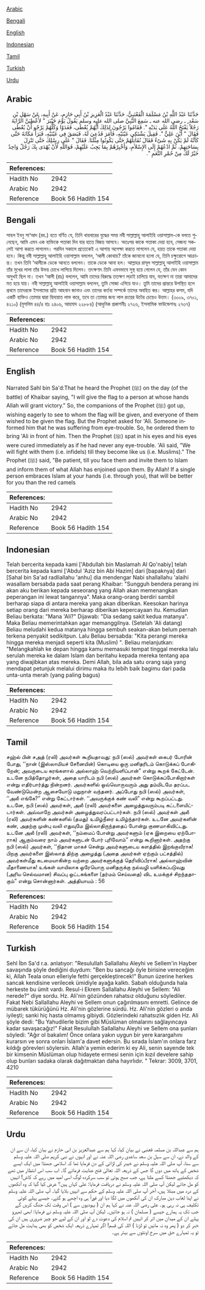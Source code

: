 [Arabic](#arabic)

[Bengali](#bengali)

[English](#english)

[Indonesian](#indonesian)

[Tamil](#tamil)

[Turkish](#turkish)

[Urdu](#urdu)

## Arabic


<div dir="rtl" lang="ar" style={{fontSize:'larger',backgroundColor:'#f8f9fa',padding:20}}>
حَدَّثَنَا عَبْدُ اللَّهِ بْنُ مَسْلَمَةَ الْقَعْنَبِيُّ، حَدَّثَنَا عَبْدُ الْعَزِيزِ بْنُ أَبِي حَازِمٍ، عَنْ أَبِيهِ، عَنْ سَهْلِ بْنِ سَعْد ٍ ـ رضى الله عنه ـ سَمِعَ النَّبِيَّ صلى الله عليه وسلم يَقُولُ يَوْمَ خَيْبَرَ ‏"‏ لأُعْطِيَنَّ الرَّايَةَ رَجُلاً يَفْتَحُ اللَّهُ عَلَى يَدَيْهِ ‏"‏‏.‏ فَقَامُوا يَرْجُونَ لِذَلِكَ أَيُّهُمْ يُعْطَى، فَغَدَوْا وَكُلُّهُمْ يَرْجُو أَنْ يُعْطَى فَقَالَ ‏"‏ أَيْنَ عَلِيٌّ ‏"‏‏.‏ فَقِيلَ يَشْتَكِي عَيْنَيْهِ، فَأَمَرَ فَدُعِيَ لَهُ، فَبَصَقَ فِي عَيْنَيْهِ، فَبَرَأَ مَكَانَهُ حَتَّى كَأَنَّهُ لَمْ يَكُنْ بِهِ شَىْءٌ فَقَالَ نُقَاتِلُهُمْ حَتَّى يَكُونُوا مِثْلَنَا‏.‏ فَقَالَ ‏"‏ عَلَى رِسْلِكَ حَتَّى تَنْزِلَ بِسَاحَتِهِمْ، ثُمَّ ادْعُهُمْ إِلَى الإِسْلاَمِ، وَأَخْبِرْهُمْ بِمَا يَجِبُ عَلَيْهِمْ، فَوَاللَّهِ لأَنْ يُهْدَى بِكَ رَجُلٌ وَاحِدٌ خَيْرٌ لَكَ مِنْ حُمْرِ النَّعَمِ ‏"‏‏.‏
</div>
<div style={{backgroundColor:'#f8f9fa',padding:20, marginBottom: 10}}><table> <thead> <tr> <th>References:</th> <th></th> </tr> </thead> <tbody><tr><td>Hadith No</td><td>2942</td></tr><tr><td>Arabic No</td><td>2942</td></tr><tr><td>Reference</td><td>Book 56 Hadith 154</td></tr></tbody></table></div>

## Bengali


<div dir="ltr" lang="bn" style={{fontSize:'larger',backgroundColor:'#f8f9fa',padding:20}}>
সাহল ইবনু সা‘আদ (রহ.) হতে বর্ণিত যে, তিনি খায়বারের যুদ্ধের সময় নবী সাল্লাল্লাহু আলাইহি ওয়াসাল্লাম-কে বলতে শুনেছেন, আমি এমন এক ব্যক্তিকে পতাকা দিব যার হাতে বিজয় আসবে। অতঃপর কাকে পতাকা দেয়া হবে, সেজন্য সকলেই আশা করতে লাগলেন। পরদিন সকালে প্রত্যেকেই এ আশায় অপেক্ষা করতে লাগলেন যে, হয়ত তাকে পতাকা দেয়া হবে। কিন্তু নবী সাল্লাল্লাহু আলাইহি ওয়াসাল্লাম বললেন, ‘আলী কোথায়? তাঁকে জানানো হলো যে, তিনি চক্ষুরোগে আক্রান্ত। তখন তিনি ‘আলীকে ডেকে আনতে বললেন। তাকে ডেকে আনা হল। আল্লাহর রাসূল সাল্লাল্লাহু আলাইহি ওয়াসাল্লাম তাঁর মুখের লালা তাঁর উভয় চোখে লাগিয়ে দিলেন। তৎক্ষণাৎ তিনি এমনভাবে সুস্থ হয়ে গেলেন যে, তাঁর যেন কোন অসুখই ছিল না। তখন ‘আলী (রাঃ) বললেন, আমি তাদের বিরুদ্ধে ততক্ষণ লড়াই চালিয়ে যাব, যতক্ষণ না তারা আমাদের মত হয়ে যায়। নবী সাল্লাল্লাহু আলাইহি ওয়াসাল্লাম বললেন, তুমি সোজা এগিয়ে যাও। তুমি তাদের প্রান্তরে উপস্থিত হলে প্রথমে তাদেরকে ইসলামের প্রতি আহবান জানাও এবং তাদের কর্তব্য সম্পর্কে তাদের অবহিত কর। আল্লাহর কসম, যদি একটি ব্যক্তিও তোমার দ্বারা হিদায়াত লাভ করে, তবে তা তোমার জন্য লাল রংয়ের উটের চেয়েও উত্তম। (৩০০৯, ৩৭০১, ৪২১০) (মুসলিম ৪৪/৪ হাঃ ২৪০৬, আহমাদ ২২৮৮৪) (আধুনিক প্রকাশনীঃ ২৭২৬, ইসলামিক ফাউন্ডেশনঃ ২৭৩৭)
</div>
<div style={{backgroundColor:'#f8f9fa',padding:20, marginBottom: 10}}><table> <thead> <tr> <th>References:</th> <th></th> </tr> </thead> <tbody><tr><td>Hadith No</td><td>2942</td></tr><tr><td>Arabic No</td><td>2942</td></tr><tr><td>Reference</td><td>Book 56 Hadith 154</td></tr></tbody></table></div>

## English


<div dir="ltr" lang="en" style={{fontSize:'larger',backgroundColor:'#f8f9fa',padding:20}}>
Narrated Sahl bin Sa'd:That he heard the Prophet (ﷺ) on the day (of the battle) of Khaibar saying, "I will give the flag to a person at whose hands Allah will grant victory." So, the companions of the Prophet (ﷺ) got up, wishing eagerly to see to whom the flag will be given, and everyone of them wished to be given the flag. But the Prophet asked for 'Ali. Someone informed him that he was suffering from eye-trouble. So, he ordered them to bring 'Ali in front of him. Then the Prophet (ﷺ) spat in his eyes and his eyes were cured immediately as if he had never any eye-trouble. 'Ali said, "We will fight with them (i.e. infidels) till they become like us (i.e. Muslims)." The Prophet (ﷺ) said, "Be patient, till you face them and invite them to Islam and inform them of what Allah has enjoined upon them. By Allah! If a single person embraces Islam at your hands (i.e. through you), that will be better for you than the red camels
</div>
<div style={{backgroundColor:'#f8f9fa',padding:20, marginBottom: 10}}><table> <thead> <tr> <th>References:</th> <th></th> </tr> </thead> <tbody><tr><td>Hadith No</td><td>2942</td></tr><tr><td>Arabic No</td><td>2942</td></tr><tr><td>Reference</td><td>Book 56 Hadith 154</td></tr></tbody></table></div>

## Indonesian


<div dir="ltr" lang="id" style={{fontSize:'larger',backgroundColor:'#f8f9fa',padding:20}}>
Telah bercerita kepada kami ['Abdullah bin Maslamah Al Qo'nabiy] telah bercerita kepada kami ['Abdul 'Aziz bin Abi Hazim] dari [bapaknya] dari [Sahal bin Sa'ad radliallahu 'anhu] dia mendengar Nabi shallallahu 'alaihi wasallam bersabda pada saat perang Khaibar: "Sungguh bendera perang ini akan aku berikan kepada seseorang yang Allah akan memenangkan peperangan ini lewat tangannya". Maka orang-orang berdiri sambil berharap siapa di antara mereka yang akan diberikan. Keesokan harinya setiap orang dari mereka berharap diberikan kepercayaan itu. Kemudian Beliau berkata: "Mana 'Ali?" Dijawab: "Dia sedang sakit kedua matanya". Maka Beliau memerintahkan agar memanggilnya. (Setelah 'Ali datang) Beliau meludahi kedua matanya hingga sembuh seakan-akan belum pernah terkena penyakit sedikitpun. Lalu Beliau bersabda: "Kita perangi mereka hingga mereka menjadi seperti kita (Muslim) ". Beliau melanjutkan: "Melangkahlah ke depan hingga kamu memasuki tempat tinggal mereka lalu serulah mereka ke dalam Islam dan beritahu kepada mereka tentang apa yang diwajibkan atas mereka. Demi Allah, bila ada satu orang saja yang mendapat petunjuk melalui dirimu maka itu lebih baik bagimu dari pada unta-unta merah (yang paling bagus)
</div>
<div style={{backgroundColor:'#f8f9fa',padding:20, marginBottom: 10}}><table> <thead> <tr> <th>References:</th> <th></th> </tr> </thead> <tbody><tr><td>Hadith No</td><td>2942</td></tr><tr><td>Arabic No</td><td>2942</td></tr><tr><td>Reference</td><td>Book 56 Hadith 154</td></tr></tbody></table></div>

## Tamil


<div dir="ltr" lang="ta" style={{fontSize:'larger',backgroundColor:'#f8f9fa',padding:20}}>
சஹ்ல் பின் சஅத் (ரலி) அவர்கள் கூறியதாவது: நபி (ஸல்) அவர்கள் கைபர் போரின் போது, ‘‘நான் (இஸ்லாமியச் சேனையின்) கொடியை ஒரு மனிதரிடம் கொடுக்கப் போகிறேன்; அவருடைய கரங்களால் அல்லாஹ் வெற்றியளிப்பான்” என்று கூறக் கேட்டேன். உடனே நபித்தோழர்கள், அதை யாரிடம் நபி (ஸல்) அவர்கள் கொடுக்கப்போகிறார்கள் என்று எதிர்பார்த்து நின்றனர். அவர்களில் ஒவ்வொருவரும் அது தம்மிடமே தரப்பட வேண்டுமென்ற ஆசையோடு மறுநாள் வந்தனர். அப்போது நபி (ஸல்) அவர்கள், ‘‘அலீ எங்கே?” என்று கேட்டார்கள். ‘‘அவருக்குக் கண் வலி” என்று கூறப்பட்டது. உடனே, நபி (ஸல்) அவர்கள், அலீ (ரலி) அவர்களை அழைத்துவரும்படி கட்டளையிட்டார்கள். அவ்வாறே அவர்கள் அழைத்துவரப்பட்டார்கள். நபி (ஸல்) அவர்கள் அலீ (ரலி) அவர்களின் கண்களில் (தமது) உமிழ்நீரை உமிழ்ந்தார்கள். உடனே அவர்களின் கண், அதற்கு முன்பு வலி எதுவுமே இல்லாதிருந்ததைப் போன்று குணமாகிவிட்டது. உடனே அலீ (ரலி) அவர்கள், ‘‘நம்மைப் போன்று அவர்களும் (ஏக இறையை ஏற்போராக) ஆகும்வரை நாம் அவர்களுடன் போர் புரிவோம்” என்று கூறினார்கள். அதற்கு நபி (ஸல்) அவர்கள், ‘‘நிதான மாகச் சென்று அவர்களுடைய களத்தில் இறங்குவீராக! பிறகு அவர்களை இஸ்லாத் திற்கு அழைத்து (அதை அவர்கள் ஏற்கும் பட்சத்தில்) அவர்கள்மீது கடமையாகின்ற வற்றை அவர்களுக்குத் தெரிவிப்பீராக! அல்லாஹ்வின் மீதாணையாக! உங்கள் வாயிலாக ஒரேயொரு மனிதருக்கு நல்வழி யளிக்கப்படுவது (அரிய செல்வமான) சிவப்பு ஒட்டகங்களை (தர்மம் செய்வதை) விட உமக்குச் சிறந்ததாகும்” என்று சொன்னார்கள். அத்தியாயம் : 56
</div>
<div style={{backgroundColor:'#f8f9fa',padding:20, marginBottom: 10}}><table> <thead> <tr> <th>References:</th> <th></th> </tr> </thead> <tbody><tr><td>Hadith No</td><td>2942</td></tr><tr><td>Arabic No</td><td>2942</td></tr><tr><td>Reference</td><td>Book 56 Hadith 154</td></tr></tbody></table></div>

## Turkish


<div dir="ltr" lang="tr" style={{fontSize:'larger',backgroundColor:'#f8f9fa',padding:20}}>
Sehl İbn Sa'd r.a. anlatıyor: "Resulullah Sallallahu Aleyhi ve Sellem'in Hayber savaşında şöyle dediğini duydum: "Ben bu sancağı öyle birisine vereceğim ki, Allah Teala onun elleriyle fethi gerçekleştirecek!" Bunun üzerine herkes sancak kendisine verilecek ümidiyle ayağa kalktı. Sabah olduğunda hala herkeste bu ümit vardı. Resul-i Ekrem Sallallahu Aleyhi ve Sellem: "Ali nerede?" diye sordu. Hz. Ali'nin gözünden rahatsız olduğunu söylediler. Fakat Nebi Sallallahu Aleyhi ve Sellem onun çağırılmasını emretti. Gelince de mübarek tükürüğünü Hz. Ali'nin gözlerine sürdü. Hz. Ali'nin gözleri o anda iyileşti; sanki hiç hasta olmamış gibiydi. Gözlerindeki rahatsızlık giden Hz. Ali şöyle dedi: "Bu Yahudilerle bizim gibi Müslüman olmalarını sağlayıncaya kadar savaşacağız!" Fakat Resulullah Sallallahu Aleyhi ve Sellem ona şunları söyledi: "Ağır ol bakalım! Önce onlara yakın uygun bir yere karargahını kurarsın ve sonra onları İslam'a davet edersin. Bu sırada İslam'ın onlara farz kıldığı görevleri söylersin. Allah'a yemin ederim ki ey Ali, senin sayende tek bir kimsenin Müslüman olup hidayete ermesi senin için kızıl develere sahip olup bunları sadaka olarak dağıtmaktan daha hayırlıdır. " Tekrar: 3009, 3701, 4210
</div>
<div style={{backgroundColor:'#f8f9fa',padding:20, marginBottom: 10}}><table> <thead> <tr> <th>References:</th> <th></th> </tr> </thead> <tbody><tr><td>Hadith No</td><td>2942</td></tr><tr><td>Arabic No</td><td>2942</td></tr><tr><td>Reference</td><td>Book 56 Hadith 154</td></tr></tbody></table></div>

## Urdu


<div dir="rtl" lang="ur" style={{fontSize:'larger',backgroundColor:'#f8f9fa',padding:20}}>
ہم سے عبداللہ بن مسلمہ قعنبی نے بیان کیا، کہا ہم سے عبدالعزیز بن ابی حازم نے بیان کیا، ان سے ان کے والد نے، ان سے سہل بن سعد ساعدی رضی اللہ عنہ نے اور انہوں نے نبی کریم صلی اللہ علیہ وسلم سے سنا، آپ صلی اللہ علیہ وسلم نے خیبر کی لڑائی کے دن فرمایا تھا کہ اسلامی جھنڈا میں ایک ایسے شخص کے ہاتھ میں دوں گا جس کے ذریعہ اللہ تعالیٰ فتح عنایت فرمائے گا۔ اب سب اس انتظار میں تھے کہ دیکھئیے جھنڈا کسے ملتا ہے، جب صبح ہوئی تو سب سرکردہ لوگ اسی امید میں رہے کہ کاش! انہیں کو مل جائے لیکن آپ صلی اللہ علیہ وسلم نے دریافت فرمایا: علی کہاں ہیں؟ عرض کیا گیا کہ وہ آنکھوں کے درد میں مبتلا ہیں، آخر آپ صلی اللہ علیہ وسلم کے حکم سے انہیں بلایا گیا۔ آپ صلی اللہ علیہ وسلم نے اپنا لعاب دہن مبارک ان کی آنکھوں میں لگا دیا اور فوراً ہی وہ اچھے ہو گئے۔ جیسے پہلے کوئی تکلیف ہی نہ رہی ہو۔ علی رضی اللہ عنہ نے کہا ہم ان ( یہودیوں سے ) اس وقت تک جنگ کریں گے جب تک یہ ہمارے جیسے ( مسلمان ) نہ ہو جائیں۔ لیکن آپ صلی اللہ علیہ وسلم نے فرمایا: ابھی ٹھہرو پہلے ان کے میدان میں اتر کر انہیں تم اسلام کی دعوت دے لو اور ان کے لیے جو چیز ضروری ہیں ان کی خبر کر دو ( پھر وہ نہ مانیں تو لڑنا ) اللہ کی قسم! اگر تمہارے ذریعہ ایک شخص کو بھی ہدایت مل جائے تو یہ تمہارے حق میں سرخ اونٹوں سے بہتر ہے۔
</div>
<div style={{backgroundColor:'#f8f9fa',padding:20, marginBottom: 10}}><table> <thead> <tr> <th>References:</th> <th></th> </tr> </thead> <tbody><tr><td>Hadith No</td><td>2942</td></tr><tr><td>Arabic No</td><td>2942</td></tr><tr><td>Reference</td><td>Book 56 Hadith 154</td></tr></tbody></table></div>